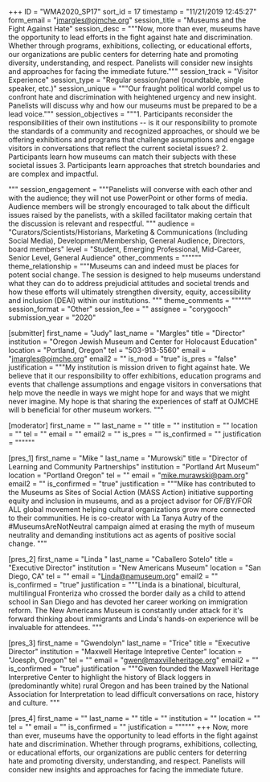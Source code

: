 +++
ID = "WMA2020_SP17"
sort_id = 17
timestamp = "11/21/2019 12:45:27"
form_email = "jmargles@ojmche.org"
session_title = "Museums and the Fight Against Hate"
session_desc = """Now, more than ever, museums have the opportunity to lead efforts in the fight against hate and discrimination.  Whether through programs, exhibitions, collecting, or educational efforts, our organizations are public centers for deterring hate and promoting diversity, understanding, and respect. Panelists will consider new insights and approaches for facing the immediate future."""
session_track = "Visitor Experience"
session_type = "Regular session/panel (roundtable, single speaker, etc.)"
session_unique = """Our fraught political world compel us to confront hate and discrimination with heightened urgency and new insight. Panelists will discuss why and how our museums must be prepared to be a lead voice."""
session_objectives = """1.	Participants reconsider the responsibilities of their own institutions --  is it our responsibility to promote the standards of a community and recognized approaches, or should we be offering exhibitions and programs that challenge assumptions and engage visitors in conversations that reflect the current societal issues?
2.     Participants learn how museums can match their subjects with these societal issues
3.	Participants learn approaches that stretch boundaries and are complex and impactful.

"""
session_engagement = """Panelists will converse with each other and with the audience; they will not use PowerPoint or other forms of media. Audience members will be strongly encouraged to talk about the difficult issues raised by the panelists, with a skilled facilitator making certain that the discussion is relevant and respectful. """
audience = "Curators/Scientists/Historians, Marketing & Communications (Including Social Media), Development/Membership, General Audience, Directors, board members"
level = "Student, Emerging Professional, Mid-Career, Senior Level, General Audience"
other_comments = """"""
theme_relationship = """Museums can and indeed must be places for potent social change. The session is designed to help museums understand what they can do to address prejudicial attitudes and societal trends and how these efforts will ultimately strengthen diversity, equity, accessibility and inclusion (DEAI) within our institutions.
"""
theme_comments = """"""
session_format = "Other"
session_fee = ""
assignee = "corygooch"
submission_year = "2020"

[submitter]
first_name = "Judy"
last_name = "Margles"
title = "Director"
institution = "Oregon Jewish Museum and Center for Holocaust Education"
location = "Portland, Oregon"
tel = "503-913-5560"
email = "jmargles@ojmche.org"
email2 = ""
is_mod = "true"
is_pres = "false"
justification = """My institution  is mission driven to fight against hate. We believe that it our responsibility to offer exhibitions, education programs and events that challenge assumptions and engage visitors in conversations that help move the needle in ways we might hope for and ways that we might never imagine. My hope is that sharing the experiences of staff at OJMCHE will b beneficial for other museum workers. """

[moderator]
first_name = ""
last_name = ""
title = ""
institution = ""
location = ""
tel = ""
email = ""
email2 = ""
is_pres = ""
is_confirmed = ""
justification = """"""

[pres_1]
first_name = "Mike "
last_name = "Murowski"
title = "Director of Learning and Community Partnerships"
institution = "Portland Art Museum"
location = "Portland Oregon"
tel = ""
email = "mike.murawski@pam.org"
email2 = ""
is_confirmed = "true"
justification = """Mike has contributed to the Museums as Sites of Social Action (MASS Action) initiative supporting equity and inclusion in museums, and as a project advisor for OF/BY/FOR ALL global movement helping cultural organizations grow more connected to their communities.  He is co-creator with La Tanya Autry of the #MuseumsAreNotNeutral campaign aimed at erasing the myth of museum neutrality and demanding institutions act as agents of positive social change. """

[pres_2]
first_name = "Linda "
last_name = "Caballero Sotelo"
title = "Executive Director"
institution = "New Americans Museum"
location = "San Diego, CA"
tel = ""
email = "Linda@namuseum.org"
email2 = ""
is_confirmed = "true"
justification = """Linda is a binational, bicultural, multilingual Fronteriza who crossed the border daily as a child to attend school in San Diego and has devoted her career working on immigration reform. The New Americans Museum is constantly under attack for it's forward thinking about immigrants and Linda's hands-on experience will be invaluable for attendees. """

[pres_3]
first_name = "Gwendolyn"
last_name = "Trice"
title = "Executive Director"
institution = "Maxwell Heritage Intepretive Center"
location = "Joesph, Oregon"
tel = ""
email = "gwen@maxvilleheritage.org"
email2 = ""
is_confirmed = "true"
justification = """Gwen founded the Maxwell Heritage Interpretive Center to highlight the history of Black loggers in (predominantly white) rural Oregon and has been trained by the National Association for Interpretation to lead difficult conversations on race, history and culture. """

[pres_4]
first_name = ""
last_name = ""
title = ""
institution = ""
location = ""
tel = ""
email = ""
is_confirmed = ""
justification = """"""
+++
Now, more than ever, museums have the opportunity to lead efforts in the fight against hate and discrimination.  Whether through programs, exhibitions, collecting, or educational efforts, our organizations are public centers for deterring hate and promoting diversity, understanding, and respect. Panelists will consider new insights and approaches for facing the immediate future.